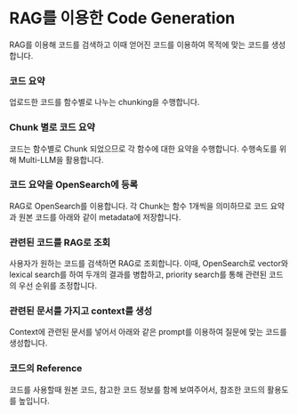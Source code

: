 # RAG를 이용한 Code Generation

RAG를 이용해 코드를 검색하고 이때 얻어진 코드를 이용하여 목적에 맞는 코드를 생성합니다.

### 코드 요약

업로드한 코드를 함수별로 나누는 chunking을 수행합니다.

### Chunk 별로 코드 요약

코드는 함수별로 Chunk 되었으므로 각 함수에 대한 요약을 수행합니다. 수행속도를 위해 Multi-LLM을 활용합니다.

### 코드 요약을 OpenSearch에 등록

RAG로 OpenSearch를 이용합니다. 각 Chunk는 함수 1개씩을 의미하므로 코드 요약과 원본 코드를 아래와 같이 metadata에 저장합니다.

### 관련된 코드를 RAG로 조회

사용자가 원하는 코드를 검색하면 RAG로 조회합니다. 이때, OpenSearch로 vector와 lexical search를 하여 두개의 결과를 병합하고, priority search를 통해 관련된 코드의 우선 순위를 조정합니다.

### 관련된 문서를 가지고 context를 생성

Context에 관련된 문서를 넣어서 아래와 같은 prompt를 이용하여 질문에 맞는 코드를 생성합니다.

### 코드의 Reference 

코드를 사용할때 원본 코드, 참고한 코드 정보를 함께 보여주어서, 참조한 코드의 활용도를 높입니다.

